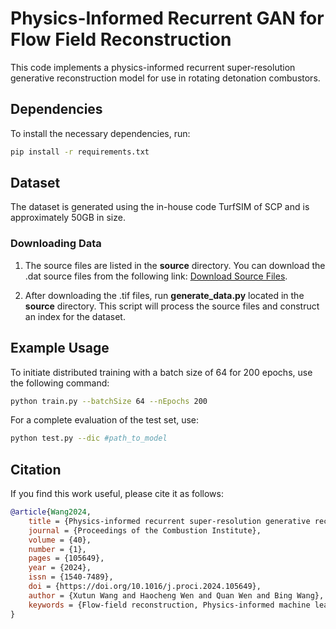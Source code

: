 

# Physics-Informed Recurrent GAN for Flow Field Reconstruction

This code implements a physics-informed recurrent super-resolution generative reconstruction model for use in rotating detonation combustors.

## Dependencies
To install the necessary dependencies, run:
```bash
pip install -r requirements.txt
```

## Dataset

The dataset is generated using the in-house code TurfSIM of SCP and is approximately 50GB in size.

### Downloading Data
1. The source files are listed in the **source** directory. You can download the .dat source files from the following link: [Download Source Files](https://cloud.tsinghua.edu.cn/d/5b1a402e5a1549d0a3a5/).

2. After downloading the .tif files, run **generate_data.py** located in the **source** directory. This script will process the source files and construct an index for the dataset.

## Example Usage

To initiate distributed training with a batch size of 64 for 200 epochs, use the following command:
```bash
python train.py --batchSize 64 --nEpochs 200
```

For a complete evaluation of the test set, use:
```bash
python test.py --dic #path_to_model
```

## Citation
If you find this work useful, please cite it as follows:

```bibtex
@article{Wang2024,
    title = {Physics-informed recurrent super-resolution generative reconstruction in rotating detonation combustor},
    journal = {Proceedings of the Combustion Institute},
    volume = {40},
    number = {1},
    pages = {105649},
    year = {2024},
    issn = {1540-7489},
    doi = {https://doi.org/10.1016/j.proci.2024.105649},
    author = {Xutun Wang and Haocheng Wen and Quan Wen and Bing Wang},
    keywords = {Flow-field reconstruction, Physics-informed machine learning, Generative adversarial network, Recurrent neural network, Rotating detonation combustor}
}
